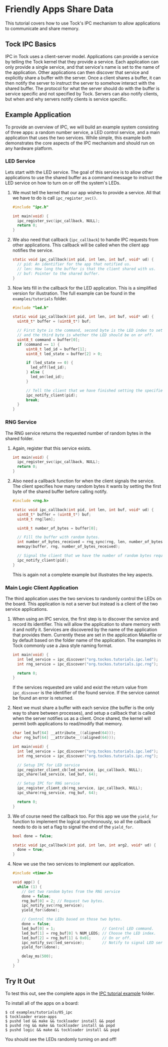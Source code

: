 # Friendly Apps Share Data

This tutorial covers how to use Tock's IPC mechanism to allow applications to
communicate and share memory.

## Tock IPC Basics

IPC in Tock uses a client-server model. Applications can provide a service by
telling the Tock kernel that they provide a service. Each application can only
provide a single service, and that service's name is set to the name of the
application. Other applications can then discover that service and explicitly
share a buffer with the server. Once a client shares a buffer, it can then
notify the server to instruct the server to somehow interact with the shared
buffer. The protocol for what the server should do with the buffer is service
specific and not specified by Tock. Servers can also notify clients, but when
and why servers notify clients is service specific.

## Example Application

To provide an overview of IPC, we will build an example system consisting of
three apps: a random number service, a LED control service, and a main
application that uses the two services. While simple, this example both
demonstrates the core aspects of the IPC mechanism and should run on any
hardware platform.

### LED Service

Lets start with the LED service. The goal of this service is to allow other
applications to use the shared buffer as a command message to instruct the LED
service on how to turn on or off the system's LEDs.

1. We must tell the kernel that our app wishes to provide a service. All that we
   have to do is call `ipc_register_svc()`.

   ```c
   #include "ipc.h"

   int main(void) {
     ipc_register_svc(ipc_callback, NULL);
     return 0;
   }
   ```

2. We also need that callback (`ipc_callback`) to handle IPC requests from other
   applications. This callback will be called when the client app notifies the
   service.

   ```c
   static void ipc_callback(int pid, int len, int buf, void* ud) {
     // pid: An identifier for the app that notified us.
     // len: How long the buffer is that the client shared with us.
     // buf: Pointer to the shared buffer.
   }
   ```

3. Now lets fill in the callback for the LED application. This is a simplified
   version for illustration. The full example can be found in the
   `examples/tutorials` folder.

   ```c
   #include "led.h"

   static void ipc_callback(int pid, int len, int buf, void* ud) {
     uint8_t* buffer = (uint8_t*) buf;

     // First byte is the command, second byte is the LED index to set,
     // and the third byte is whether the LED should be on or off.
     uint8_t command = buffer[0];
     if (command == 1) {
         uint8_t led_id = buffer[1];
         uint8_t led_state = buffer[2] > 0;

         if (led_state == 0) {
           led_off(led_id);
         } else {
           led_on(led_id);
         }

         // Tell the client that we have finished setting the specified LED.
         ipc_notify_client(pid);
         break;
     }
   }
   ```

### RNG Service

The RNG service returns the requested number of random bytes in the shared
folder.

1. Again, register that this service exists.

   ```c
   int main(void) {
     ipc_register_svc(ipc_callback, NULL);
     return 0;
   }
   ```

2. Also need a callback function for when the client signals the service. The
   client specifies how many random bytes it wants by setting the first byte of
   the shared buffer before calling notify.

   ```c
   #include <rng.h>

   static void ipc_callback(int pid, int len, int buf, void* ud) {
     uint8_t* buffer = (uint8_t*) buf;
     uint8_t rng[len];

     uint8_t number_of_bytes = buffer[0];

     // Fill the buffer with random bytes.
     int number_of_bytes_received = rng_sync(rng, len, number_of_bytes);
     memcpy(buffer, rng, number_of_bytes_received);

     // Signal the client that we have the number of random bytes requested.
     ipc_notify_client(pid);
   }
   ```

   This is again not a complete example but illustrates the key aspects.

### Main Logic Client Application

The third application uses the two services to randomly control the LEDs on the
board. This application is not a server but instead is a client of the two
service applications.

1. When using an IPC service, the first step is to discover the service and
   record its identifier. This will allow the application to share memory with
   it and notify it. Services are discovered by the name of the application that
   provides them. Currently these are set in the application Makefile or by
   default based on the folder name of the application. The examples in Tock
   commonly use a Java style naming format.

   ```c
   int main(void) {
     int led_service = ipc_discover("org.tockos.tutorials.ipc.led");
     int rng_service = ipc_discover("org.tockos.tutorials.ipc.rng");

     return 0;
   }
   ```

   If the services requested are valid and exist the return value from
   ` ipc_discover` is the identifier of the found service. If the service cannot
   be found an error is returned.

2. Next we must share a buffer with each service (the buffer is the only way to
   share between processes), and setup a callback that is called when the server
   notifies us as a client. Once shared, the kernel will permit both
   applications to read/modify that memory.

   ```c
   char led_buf[64] __attribute__((aligned(64)));
   char rng_buf[64] __attribute__((aligned(64)));

   int main(void) {
     int led_service = ipc_discover("org.tockos.tutorials.ipc.led");
     int rng_service = ipc_discover("org.tockos.tutorials.ipc.rng");

     // Setup IPC for LED service
     ipc_register_client_cb(led_service, ipc_callback, NULL);
     ipc_share(led_service, led_buf, 64);

     // Setup IPC for RNG service
     ipc_register_client_cb(rng_service, ipc_callback, NULL);
     ipc_share(rng_service, rng_buf, 64);

     return 0;
   }
   ```

3. We of course need the callback too. For this app we use the `yield_for`
   function to implement the logical synchronously, so all the callback needs to
   do is set a flag to signal the end of the `yield_for`.

   ```c
   bool done = false;

   static void ipc_callback(int pid, int len, int arg2, void* ud) {
     done = true;
   }
   ```

4. Now we use the two services to implement our application.

   ```c
   #include <timer.h>

   void app() {
     while (1) {
       // Get two random bytes from the RNG service
       done = false;
       rng_buf[0] = 2; // Request two bytes.
       ipc_notify_svc(rng_service);
       yield_for(&done);

       // Control the LEDs based on those two bytes.
       done = false;
       led_buf[0] = 1;                     // Control LED command.
       led_buf[1] = rng_buf[0] % NUM_LEDS; // Choose the LED index.
       led_buf[2] = rng_buf[1] & 0x01;     // On or off.
       ipc_notify_svc(led_service);        // Notify to signal LED service.
       yield_for(&done);

       delay_ms(500);
     }
   }
   ```

## Try It Out

To test this out, see the complete apps in the
[IPC tutorial example](https://github.com/tock/libtock-c/tree/master/examples/tutorials/05_ipc)
folder.

To install all of the apps on a board:

    $ cd examples/tutorials/05_ipc
    $ tockloader erase-apps
    $ pushd led && make && tockloader install && popd
    $ pushd rng && make && tockloader install && popd
    $ pushd logic && make && tockloader install && popd

You should see the LEDs randomly turning on and off!
